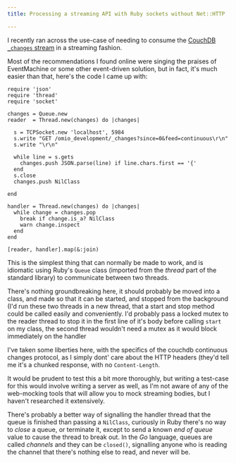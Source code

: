 ```yaml
---
title: Processing a streaming API with Ruby sockets without Net::HTTP

---
```

I recently ran across the use-case of needing to consume the [CouchDB `_changes`
stream](http://guide.couchdb.org/draft/notifications.html#continuous) in a streaming fashion.

Most of the recommendations I found online were singing the praises of
EventMachine or some other event-driven solution, but in fact, it's much
easier than that, here's the code I came up with:

    require 'json'
    require 'thread'
    require 'socket'

    changes = Queue.new
    reader  = Thread.new(changes) do |changes|

      s = TCPSocket.new 'localhost', 5984
      s.write "GET /omio_development/_changes?since=0&feed=continuous\r\n"
      s.write "\r\n"

      while line = s.gets
        changes.push JSON.parse(line) if line.chars.first == '{'
      end
      s.close
      changes.push NilClass

    end

    handler = Thread.new(changes) do |changes|
      while change = changes.pop
        break if change.is_a? NilClass
        warn change.inspect
      end
    end

    [reader, handler].map(&:join)

This is the simplest thing that can normally be made to work, and is idiomatic
using Ruby's `Queue` class (imported from the *thread* part of the standard
library) to communicate between two threads.

There's nothing groundbreaking here, it should probably be moved into a class,
and made so that it can be started, and stopped from the background (I'd run
these two threads in a new thread, that a
start and stop method could be called easily and conveniently. I'd probably
pass a locked mutex to the reader thread to stop it in the first line of it's
body before calling `start` on my class, the second thread wouldn't need a
mutex as it would block immediately on the handler

I've taken some liberties here, with the specifics of the couchdb continuous
changes protocol, as I simply dont' care about the HTTP headers (they'd tell
me it's a chunked response, with no `Content-Length`.

It would be prudent to test this a bit more thoroughly, but writing a
test-case for this would involve writing a server as well, as I'm not aware of
any of the web-mocking tools that will allow you to mock streaming bodies, but
I haven't researched it extensively.

There's probably a better way of signalling the handler thread that the queue
is finished than passing a `NilClass`, curiously in Ruby there's no way to
*close* a queue, or terminate it, except to send a known *end of queue* value
to cause the thread to break out. In the *Go* language, queues are called
*channels* and they can be `closed()`, signalling anyone who is reading the
channel that there's nothing else to read, and never will be.
